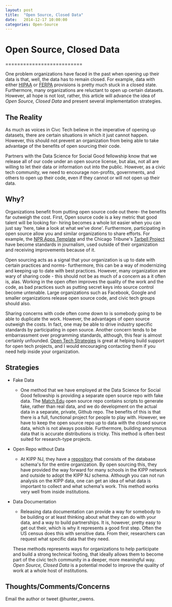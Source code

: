 ```yaml
---
layout: post
title:  "Open Source, Closed Data"
date:   2014-12-17 10:00:00
categories: Open-Source
---
```


# Open Source, Closed Data
==========================

One problem organizations have faced in the past when opening up their data is that, well, the data has to remain closed. For example, data with either [HIPAA](http://www.hhs.gov/ocr/privacy/) or [FERPA](http://www2.ed.gov/ferpa) provisions is pretty much stuck in a closed state. Furthermore, many organizations are reluctant to open up certain datasets. However, all hope is not lost, rather, this article will advance the idea of *Open Source, Closed Data* and present several implementation strategies. 


## The Reality
As much as voices in Civc Tech believe in the imperative of opening up datasets, there are certain situations in which it just cannot happen. However, this should not prevent an organization from being able to take advantage of the benefits of open sourcing their code. 

Partners with the Data Science for Social Good fellowship know that we release all of our code under an open source license, but alas, not all are willing to let their data or information out into the public. However, as a civic tech community, we need to encourage non-profits, governments, and others to open up their code, even if they cannot or will not open up their data.

## Why? 
Organizations benefit from putting open source code out there- the benefits far outweigh the cost. First, Open source code is a key metric that good talent will be looking for- hiring becomes a whole lot easier when you can just say 'here, take a look at what we've done'. Furthermore, participating in open source allow you and similar organizations to share efforts. For example, the [NPR Apps Template](https://github.com/nprapps/app-template) and the Chicago Tribune's [Tarbell Project](https://github.com/tarbell-project/tarbell) have become standards in journalism, used outside of their organization and receiving improvements because of it. 

Open sourcing acts as a signal that your organization is up to date with certain practices and norms- furthermore, this can be a way of modernizing and keeping up to date with best practices. However, many organization are wary of sharing code - this should not be as much of a concern as a it often is, alas. Working in the open often improves the quality of the work and the code, as bad practices such as putting secret keys into source control become untenable. Large organizations such as Facebook, Google and smaller organizations release open source code, and civic tech groups should also. 

Sharing concerns with code often come down to is somebody going to be able to duplicate the work. However, the advantages of open source outweigh the costs.  In fact, one may be able to drive industry specific standards by participating in open source. Another concern tends to be embarrassment over programming standards, although, this fear is almost certainly unfounded. [Open Tech Strategies](http://opentechstrategies.com/) is great at helping build support for open tech projects, and I would encouraging contacting them if you need help inside your organization.

## Strategies 
- Fake Data
	* One method that we have employed at the Data Science for Social Good fellowship is providing a separate open source repo with fake data. The [Match.Edu](https://github.com/dssg/match.edu) open source repo contains scripts to generate fake, rather than real data, and we do development on the actual data in a separate, private, Github repo. The benefits of this is that there is a full, functional project for people to play with. However, we have to keep the open source repo up to data with the closed source data, which is not always possible. Furthermore, building anonymous data that is accurate distributions is tricky. This method is often best suited for research-type projects. 
- Open Repo without Data
	* At KIPP NJ, they have a [repository](https://github.com/TEAMSchools/mandi) that consists of the database schema's for the entire organization. By open sourcing this, they have provided the way forward for many schools in the KIPP network and outside to adopt the KIPP NJ schema. Although you can not run analysis on the KIPP data, one can get an idea of what data is important to collect and what schema's work. This method works very well from inside institutions. 
- Data Documentation
	* Releasing data documentation can provide a way for somebody to be building or at least thinking about what they can do with your data, and a way to build partnerships. It is, however, pretty easy to get out their, which is why it represents a good first step. Often the US census does this with sensitive data. From their, researchers can request what specific data that they need. 

	These methods represents ways for organizations to help participate and build a strong technical footing, that ideally allows them to become part of the civic tech community in a deeper, more meaningful way. *Open Source, Closed Data* is a potential model to improve the quality of work at a whole host of institutions. 

## Thoughts/Comments/Concerns
Email the author or tweet @hunter_owens. 
